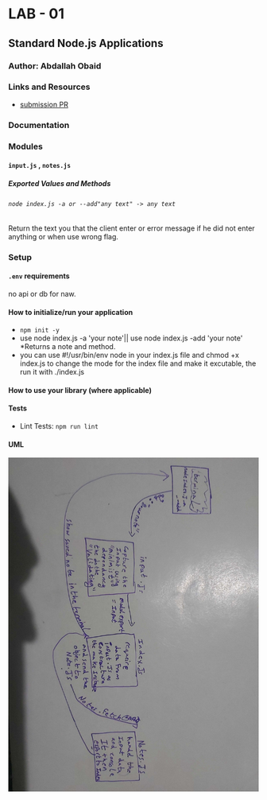 # LAB - 01

<!-- ## Project: Project Name Here -->
## Standard Node.js Applications

### Author: Abdallah Obaid

### Links and Resources

* [submission PR](https://github.com/Abdallah-401-advanced-javascript/notes/pull/1)
<!-- * [travis](https://travis-ci.com/github/Abdallah-401-advanced-javascript/lab-00) -->
<!-- - [ci/cd](http://xyz.com) (GitHub Actions) -->
<!-- - [back-end server url](http://xyz.com) (when applicable) -->
<!-- * [front-end application](https://abdallah-lab-00.herokuapp.com/)  -->

### Documentation
<!-- * [jsdoc](https://abdallah-lab-00.herokuapp.com/docs/) -->

### Modules
#### `input.js` , `notes.js`
##### Exported Values and Methods

###### `node index.js -a or --add"any text" -> any text`
Return the text you that the client enter or error message if he did not enter anything or when use wrong flag.

### Setup

#### `.env` requirements 
no api or db for naw.

#### How to initialize/run your application 

* `npm init -y`
* use node index.js -a 'your note'|| use node index.js -add 'your note'
  *Returns a note and method. 
* you can use #!/usr/bin/env node in your index.js file and chmod +x index.js to change the mode for the index file and make it excutable, the run it with ./index.js

#### How to use your library (where applicable)

#### Tests

<!-- * Unit Tests: `npm test` -->
* Lint Tests: `npm run lint`

<!-- Incomplete Tests: -->

#### UML

![UML Diagram](whiteboardclass1.jpg)